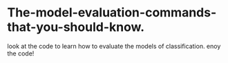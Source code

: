 # The-model-evaluation-commands-that-you-should-know.
look at the code to learn how to evaluate the models of classification. enoy the code!

